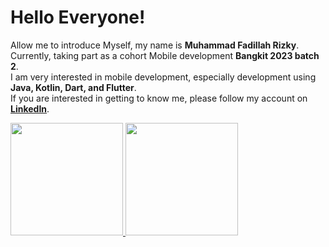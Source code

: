 # Hello Everyone! 
Allow me to introduce Myself, my name is **Muhammad Fadillah Rizky**.\
Currently, taking part as a cohort Mobile development **Bangkit 2023 batch 2**.\
I am very interested in mobile development, especially development using **Java, Kotlin, Dart, and Flutter**.\
If you are interested in getting to know me, please follow my account on [**LinkedIn**](https://www.linkedin.com/in/fadillahmuhammad/).
 
<p align="left">
<a href="https://github.com/fadillahmuhammad">
  <img height="180em" src="https://github-readme-stats-eight-theta.vercel.app/api?username=fadillahmuhammad&show_icons=true&theme=algolia&include_all_commits=true&count_private=true"/>
  <img height="180em" src="https://github-readme-stats-eight-theta.vercel.app/api/top-langs/?username=fadillahmuhammad&layout=compact&langs_count=8&theme=algolia"/>
</a>
</p>
